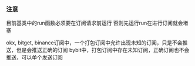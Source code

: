 ### 注意
目前基类中的run函数必须要在订阅请求前运行
否则先运行run在进行订阅就会堵塞


okx, bitget, binance订阅中，一个打包订阅中允许出现未知的订阅，只是不会推送，但是会推送正确的订阅
bybit中，打包订阅中存在未知订阅，正确订阅也不会推送，可以单个发送订阅